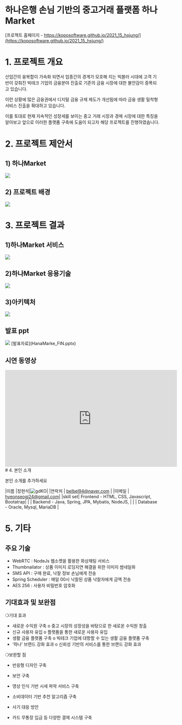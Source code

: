 # 하나은행 손님 기반의 중고거래 플랫폼 하나Market
[프로젝트 홈페이지 - https://koposoftware.github.io/2021_15_hsjung/](https://koposoftware.github.io/2021_15_hsjung/)

# 1. 프로젝트 개요
산업간의 융복합이 가속화 되면서 업종간의 경계가 모호해 지는 빅블러 시대에 고객 기반이 갖춰진 빅테크 기업의 금융분야 진출로 기존의 금융 시장에 대한 불안감이 증폭되고 있습니다. 

이런 상황에 많은 금융권에서 디지털 금융 규제 제도가 개선됨에 따라 금융 생활 밀착형 서비스 진출을 확대하고 있습니다.

이를 토대로 현재 지속적인 성장세를 보이는 중고 거래 시장과 경매 시장에 대한 특징을 알아보고 앞으로 이러한 플랫폼 구축에 도움이 되고자 해당 프로젝트를 진행하였솝니다.

# 2. 프로젝트 제안서
##  1) 하나Market
   <img src="1.JPG"/>
   
##  2) 프로젝트 배경
   <img src="2.JPG"/>
   
# 3. 프로젝트 결과

##  1)하나Market 서비스
   <img src="4.JPG"/>
   
##  2)하나Market 응용기술
   <img src="5.JPG"/>
   
##  3)아키텍처
   <img src="6.JPG"/>
   
## 발표 ppt 
   <img src="ppt.jpg"/>
   [발표자료](HanaMarke_FIN.pptx)<br>

## 시연 동영상 

  <iframe width="560" height="315" src="https://www.youtube.com/embed/545i6T03EvU" title="YouTube video player" frameborder="0" allow="accelerometer; autoplay; clipboard-write; encrypted-media; gyroscope; picture-in-picture" allowfullscreen></iframe>
# 4. 본인 소개

본인 소개를 추가하세요

|이름 |정현석|![gdKO](/face.jpg)|
|연락처 | belbel94@naver.com | 
|이메일 | hyeonseogj24@gmail.com|
|skill set| Frontend - HTML, CSS, Javascript, Bootatrap|
| | Backend - Java, Spring, JPA, Mybatis, NodeJS, |
| | Database - Oracle, Mysql, MariaDB |



# 5. 기타
## 주요 기술
- WebRTC : NodeJs 웹소켓을 활용한 화상채팅 서비스
- Thumbnailator : 상품 이미지 로딩지연 해결을 위한 이미지 썸네일화
- SMS API : 구매 완료, 낙찰 정보 손님에게 전송
- Spring Scheduler : 매일 00시 낙찰된 상품 낙찰자에게 금액 전송
- AES 256 : 사용자 비밀번호 암호화

## 기대효과 및 보완점
❍기대 효과
 - 새로운 수익원 구축 
    o 중고 시장의 성장성을 바탕으로 한 새로운 수익원 창출
 - 신규 사용자 유입 
    o 플랫폼을 통한 새로운 사용자 유입
 - 생활 금융 플랫폼 구축 
    o 빅테크 기업에 대항할 수 있는 생활 금융 플랫폼 구축
 - ‘하나’ 브랜드 강화 효과 
    o 신뢰성 기반의 서비스를 통한 브랜드 강화 효과

❍보완할 점
 - 반응형 디자인 구축
 - 보안 구축
 - 영상 인식 기반 시세 파악 서비스 구축

 - 소비데이터 기반 추천 알고리즘 구축
 - 사기 대응 방안
 - 카드 무통장 입금 등 다양한 결제 시스템 구축


 
